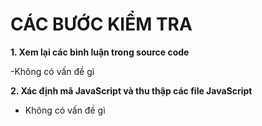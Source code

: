# CÁC BƯỚC KIỂM TRA #

**1. Xem lại các bình luận trong source code**

-Không có vấn đề gì

**2. Xác định mã JavaScript và thu thập các file JavaScript**

- Không có vấn đề gì
